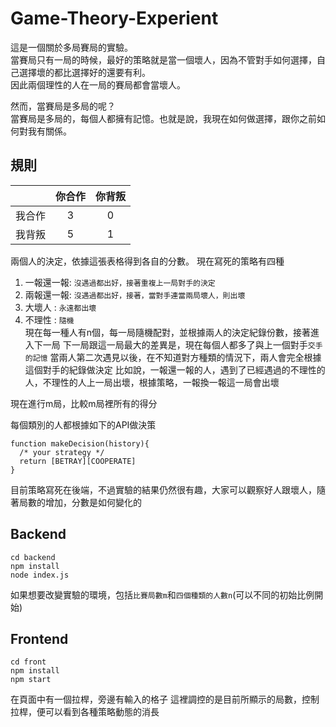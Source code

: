 # Game-Theory-Experient
這是一個關於多局賽局的實驗。  
當賽局只有一局的時候，最好的策略就是當一個壞人，因為不管對手如何選擇，自己選擇壞的都比選擇好的還要有利。  
因此兩個理性的人在一局的賽局都會當壞人。  
  
然而，當賽局是多局的呢？  
當賽局是多局的，每個人都擁有記憶。也就是說，我現在如何做選擇，跟你之前如何對我有關係。
## 規則
|       | 你合作 | 你背叛 |
| :--:  | :--:| :--:|
| 我合作 | 3     |   0   |
| 我背叛 | 5     |   1   |
兩個人的決定，依據這張表格得到各自的分數。
現在寫死的策略有四種
1. 一報還一報: ``沒遇過都出好，接著重複上一局對手的決定``
2. 兩報還一報: ``沒遇過都出好，接著，當對手連當兩局壞人，則出壞``
3. 大壞人 : ``永遠都出壞``
4. 不理性 : ``隨機``  
現在每一種人有n個，每一局隨機配對，並根據兩人的決定紀錄份數，接著進入下一局
下一局跟這一局最大的差異是，現在每個人都多了與上一個對手``交手的記憶``
當兩人第二次遇見以後，在不知道對方種類的情況下，兩人會完全根據這個對手的紀錄做決定
比如說，一報還一報的人，遇到了已經遇過的不理性的人，不理性的人上一局出壞，根據策略，一報換一報這一局會出壞  
  
現在進行m局，比較m局裡所有的得分

每個類別的人都根據如下的API做決策
```
function makeDecision(history){
  /* your strategy */
  return [BETRAY][COOPERATE]
}
```
目前策略寫死在後端，不過實驗的結果仍然很有趣，大家可以觀察好人跟壞人，隨著局數的增加，分數是如何變化的  
## Backend
```
cd backend
npm install
node index.js
```
如果想要改變實驗的環境，包括``比賽局數m``和``四個種類的人數n``(可以不同的初始比例開始)

## Frontend
```
cd front
npm install
npm start
```
在頁面中有一個拉桿，旁邊有輸入的格子
這裡調控的是目前所顯示的局數，控制拉桿，便可以看到各種策略動態的消長
